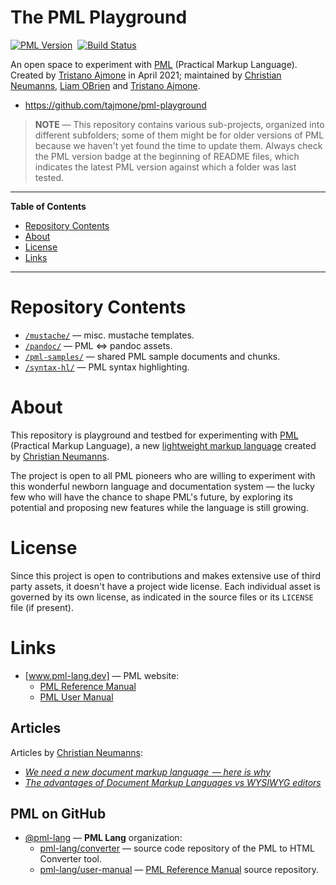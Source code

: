 # The PML Playground

[![PML Version][PML badge]][Get PML]&nbsp;
[![Build Status][Travis badge]][Travis link]

An open space to experiment with [PML]  (Practical Markup Language).
Created by [Tristano Ajmone] in April 2021; maintained by [Christian Neumanns], [Liam OBrien] and [Tristano Ajmone].

- https://github.com/tajmone/pml-playground

> **NOTE** — This repository contains various sub-projects, organized into different subfolders; some of them might be for older versions of PML because we haven't yet found the time to update them.
> Always check the PML version badge at the beginning of README files, which indicates the latest PML version against which a folder was last tested.

-----

**Table of Contents**

<!-- MarkdownTOC autolink="true" bracket="round" autoanchor="false" lowercase="only_ascii" uri_encoding="true" levels="1,2,3" -->

- [Repository Contents](#repository-contents)
- [About](#about)
- [License](#license)
- [Links](#links)

<!-- /MarkdownTOC -->

-----

# Repository Contents

- [`/mustache/`][mustache/] — misc. mustache templates.
- [`/pandoc/`][pandoc/] — PML &hArr; pandoc assets.
- [`/pml-samples/`][pml-samples/] — shared PML sample documents and chunks.
- [`/syntax-hl/`][syntax-hl/] — PML syntax highlighting.

# About

This repository is playground and testbed for experimenting with [PML]  (Practical Markup Language), a new [lightweight markup language] created by [Christian Neumanns].

The project is open to all PML pioneers who are willing to experiment with this wonderful newborn language and documentation system — the lucky few who will have the chance to shape PML's future, by exploring its potential and proposing new features while the language is still growing.

# License

Since this project is open to contributions and makes extensive use of third party assets, it doesn't have a project wide license.
Each individual asset is governed by its own license, as indicated in the source files or its `LICENSE` file (if present).

# Links

- [www.pml-lang.dev] — PML website:
    + [PML Reference Manual]
    + [PML User Manual]

<!-- MarkdownTOC:excluded -->
## Articles

Articles by [Christian Neumanns]:

- [_We need a new document markup language  — here is why_][2019article]
- _[The advantages of Document Markup Languages vs WYSIWYG editors]_

<!-- MarkdownTOC:excluded -->
## PML on GitHub

- [@pml-lang] — __PML Lang__ organization:
    + [pml-lang/converter] — source code repository of the PML to HTML Converter tool.
    + [pml-lang/user-manual] — [PML Reference Manual] source repository.

<!-----------------------------------------------------------------------------
                               REFERENCE LINKS
------------------------------------------------------------------------------>

[lightweight markup language]: https://en.wikipedia.org/wiki/Lightweight_markup_language "Wikipedia page 'Lightweight markup language'"


<!-- PML -->

[www.pml-lang.dev]: https://www.pml-lang.dev "Visit PML website"
[PML]: https://www.pml-lang.dev "Visit PML website"
[Get PML]: https://www.pml-lang.dev/downloads/install.html "Go to the PML download page"
[PML binaries]: https://www.pml-lang.dev/downloads/install.html "Download precompiled PML binaries"

<!-- PML Docs & Articles -->

[PML Reference Manual]: https://www.pml-lang.dev/docs/reference_manual/index.html "Read the online PML Reference Manual"
[PML User Manual]: https://www.pml-lang.dev/docs/user_manual/index.html "Read the online PML User Manual"

[2019article]: https://www.freecodecamp.org/news/we-need-a-new-document-markup-language-c22e0ec44e15/ "Read full article at freeCodeCamp"
[The advantages of Document Markup Languages vs WYSIWYG editors]: https://www.pml-lang.dev/docs/articles/advantages-markup-language-vs-word-processor/index.html "Read full article at PMl website"

<!-- PML GitHub -->

[@practical-markup-language]: https://github.com/practical-markup-language "View GitHub profile of the Practical Markup Language organization"

[@pml-lang]: https://github.com/pml-lang "View GitHub profile of the Practical Markup Language organization"
[pml-lang/converter]: https://github.com/pml-lang/converter "Visit repository on GitHub"
[pml-lang/user-manual]: https://github.com/pml-lang/user-manual "Visit repository on GitHub"

<!-- badges -->

[PML badge]: https://img.shields.io/badge/PML-2.2.0-yellow "Supported PML version (click for PML download page)"
[Travis badge]: https://travis-ci.com/tajmone/Sublime-PML.svg?branch=main
[Travis link]: https://travis-ci.com/tajmone/Sublime-PML "Travis CI: EditorConfig validation status"

<!-- project files and folders -->

[mustache/]: ./mustache/ "Navigate to mustache templates folder"
[pandoc/]: ./pandoc/ "Navigate to pandoc folder"
[pml-samples/]: ./pml-samples/ "Navigate to PML samples folder"
[syntax-hl/]: ./syntax-hl/ "Navigate to syntax highlighters folder"

<!-- people -->

[Christian Neumanns]: https://github.com/pml-lang "View Christian Neumanns's GitHub profile"
[Liam OBrien]: https://github.com/celtic-coder "View Liam OBrien's GitHub profile"
[Tristano Ajmone]: https://github.com/tajmone "View Tristano Ajmone's GitHub profile"

<!-- EOF -->
